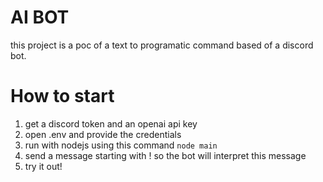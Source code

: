 # AI BOT
this project is a poc of a text to programatic command based of a discord bot.

# How to start
1. get a discord token and an openai api key
2. open .env and provide the credentials
3. run with nodejs using this command ```node main```
4. send a message starting with ! so the bot will interpret this message
5. try it out!
